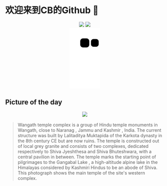 
# 欢迎来到CB的Github 👋

<div align="center">
  <img height="137px" src="https://github-readme-stats.vercel.app/api?username=SuperCB&show_icons=true&theme=radical" />
  <img height="137px" src="https://github-readme-stats.vercel.app/api/top-langs/?username=SuperCB&hide_title=true&hide_border=true&layout=compact&langs_count=6&text_color=000&icon_color=fff" />
</div>


<div align="center">
    <img src="./contribution-snake/github-contribution-grid-snake.svg" />
</div>



## Picture of the day
<div align="center">
  <img width=400px src="https://upload.wikimedia.org/wikipedia/commons/thumb/e/e8/Ancient_Temple%2C_Naranag%2C_Jammu_and_Kashmir%2C_India.jpg/750px-Ancient_Temple%2C_Naranag%2C_Jammu_and_Kashmir%2C_India.jpg" />
</div>

>Wangath temple complex  is a group of  Hindu temple  monuments in Wangath, close to  Naranag ,  Jammu and Kashmir , India. The current structure was built by  Lalitaditya Muktapida  of the Karkota dynasty in the 8th century CE but are now ruins. The temple is constructed out of local grey granite and consists of two complexes, dedicated respectively to Shiva Jyeshthesa and Shiva Bhuteshwara, with a central pavilion in between. The temple marks the starting point of pilgrimages to the  Gangabal Lake , a high-altitude alpine lake in the Himalayas considered by  Kashmiri Hindus  to be an abode of Shiva. This photograph shows the main temple of the site's western complex.


